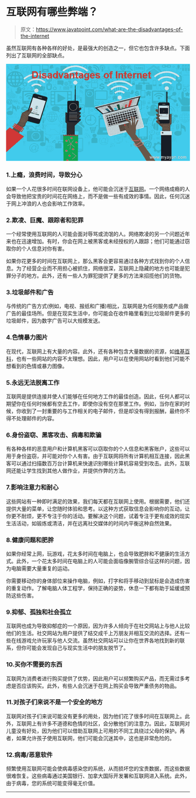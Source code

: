 # 互联网有哪些弊端？

> 原文：<https://www.javatpoint.com/what-are-the-disadvantages-of-the-internet>

虽然互联网有各种各样的好处，是最强大的创造之一，但它也包含许多缺点。下面列出了互联网的全部缺点。

![What are the disadvantages of the Internet](img/843f9e6351415a1d67f6d7893404af6b.png)

### 1.上瘾，浪费时间，导致分心

如果一个人花很多时间在联网设备上，他可能会沉迷于[互联网](https://www.javatpoint.com/internet)。一个网络成瘾的人会导致他把宝贵的时间花在网络上，而不是做一些有成效的事情。因此，任何沉迷于网上冲浪的人也会影响工作效率。

### 2.欺凌、巨魔、跟踪者和犯罪

一个经常使用互联网的人可能会面对辱骂或流氓的人。网络欺凌的另一个问题近年来也在迅速增加。有时，你会在网上被黑客或未经授权的人跟踪；他们可能通过窃取你的个人信息对你有害。

如果你花更多的时间在互联网上，那么黑客会更容易通过各种方式找到你的个人信息。为了经营企业而不用担心被抓住，网络很深，互联网上隐藏的地方也可能是犯罪分子的地方。此外，还有一些人为罪犯提供了更多的方法来招揽他们的货物。

### 3.垃圾邮件和广告

与传统的广告方式(例如，电视、报纸和广播)相比，互联网是为任何服务或产品做广告的最佳场所。但是在现实生活中，你可能会在收件箱里看到比垃圾邮件更多的垃圾邮件，因为数字广告可以大规模发送。

### 4.色情暴力图片

在现代，互联网上有大量的内容。此外，还有各种包含大量数据的资源，如[维基百科](https://www.wikipedia.org/)，也有一些网站的内容不太理想。因此，用户可以在使用网站时看到他们可能不想看到的色情或暴力图像。

### 5.永远无法脱离工作

互联网是提供连接并使人们能够在任何地方工作的最佳创造。因此，任何人都可以期望你在任何时候都有空去工作，即使你没有空在那里工作。例如，当你在家的时候，你收到了一封重要的与工作相关的电子邮件，但是却没有得到报酬，最终你不得不处理邮件的内容。

### 6.身份盗窃、黑客攻击、病毒和欺骗

有各种各样的恶意用户和计算机黑客可以窃取你的个人信息和黑客账户，这些可以用于身份盗窃，并可能对你个人有害。由于互联网将所有计算机相互连接，因此黑客可以通过扫描数百万台计算机来快速识别哪些计算机容易受到攻击。此外，互联网还能让学生找到其他人做作业，并提供作弊的方法。

### 7.影响注意力和耐心

这些网站有一种即时满足的效果，我们每天都在互联网上使用。根据需要，他们还提供大量的菜单，让您随时体验和思考。以这种方式获取信息会影响你的互动，让你更不耐烦，更不专注于你的活动。要解决这个问题，试着专注于更有成效的现实生活活动，如锻炼或清洁，并在远离社交媒体的时间内平衡这种自然效果。

### 8.健康问题和肥胖

如果你经常上网，玩游戏，花太多时间在电脑上，也会导致肥胖和不健康的生活方式。此外，一个花太多时间在电脑上的人可能会面临像腕管综合征这样的问题，因为电脑需要大量重复的运动。

你需要移动你的身体部位来操作电脑，例如，打字和将手移动到鼠标是会造成伤害的重复动作。了解电脑人体工程学，保持正确的姿势，休息一下都有助于延缓或预防这些伤害。

### 9.抑郁、孤独和社会孤立

互联网也成为导致抑郁症的一个原因，因为许多人倾向于在社交网站上与他人比较他们的生活。社交网站为用户提供了结交成千上万朋友并相互交流的选择。还有一些在线游戏允许玩家与他人交流。虽然社交网站可以让你在世界各地找到新的联系，但你可能会发现自己与现实生活中的朋友脱节了。

### 10.买你不需要的东西

互联网为消费者进行购买提供了优势，因此用户可以频繁购买产品，而无需过多考虑是否应该购买。此外，有些人会沉迷于在网上购买会导致严重债务的物品。

### 11.对孩子们来说不是一个安全的地方

互联网对孩子们来说可能没有更多的用处，因为他们花了很多时间在互联网上。此外，互联网上有许多不道德和色情的社区，会分散他们的注意力。因此，互联网对儿童没有好处，因为他们可以借助互联网上可用的不同工具绕过父母的保护。再者，如果允许孩子使用互联网，他们可能会沉迷其中，这也是非常危险的。

### 12.病毒/恶意软件

频繁使用互联网可能会使病毒感染您的系统，从而损坏您的宝贵数据，而这些数据很难恢复。这些病毒通过美国银行、加拿大国际开发署和互联网进入系统。此外，由于病毒，您的系统可能变得毫无价值。

* * *